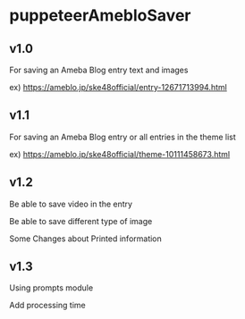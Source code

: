 # puppeteerAmebloSaver

## v1.0

For saving an Ameba Blog entry text and images

ex) https://ameblo.jp/ske48official/entry-12671713994.html

## v1.1

For saving an Ameba Blog entry or all entries in the theme list

ex) https://ameblo.jp/ske48official/theme-10111458673.html

## v1.2

Be able to save video in the entry

Be able to save different type of image

Some Changes about Printed information 
    
## v1.3

Using prompts module

Add processing time
